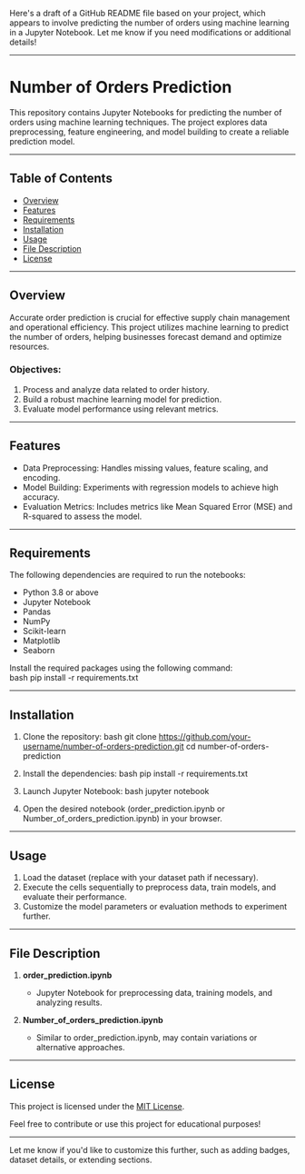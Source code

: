 Here's a draft of a GitHub README file based on your project, which appears to involve predicting the number of orders using machine learning in a Jupyter Notebook. Let me know if you need modifications or additional details!  

---

# Number of Orders Prediction

This repository contains Jupyter Notebooks for predicting the number of orders using machine learning techniques. The project explores data preprocessing, feature engineering, and model building to create a reliable prediction model.

---

## Table of Contents

- [Overview](#overview)  
- [Features](#features)  
- [Requirements](#requirements)  
- [Installation](#installation)  
- [Usage](#usage)  
- [File Description](#file-description)  
- [License](#license)  

---

## Overview

Accurate order prediction is crucial for effective supply chain management and operational efficiency. This project utilizes machine learning to predict the number of orders, helping businesses forecast demand and optimize resources.

### Objectives:
1. Process and analyze data related to order history.  
2. Build a robust machine learning model for prediction.  
3. Evaluate model performance using relevant metrics.  

---

## Features

- Data Preprocessing: Handles missing values, feature scaling, and encoding.  
- Model Building: Experiments with regression models to achieve high accuracy.  
- Evaluation Metrics: Includes metrics like Mean Squared Error (MSE) and R-squared to assess the model.

---

## Requirements

The following dependencies are required to run the notebooks:  

- Python 3.8 or above  
- Jupyter Notebook  
- Pandas  
- NumPy  
- Scikit-learn  
- Matplotlib  
- Seaborn  

Install the required packages using the following command:  
bash
pip install -r requirements.txt


---

## Installation

1. Clone the repository:
   bash
   git clone https://github.com/your-username/number-of-orders-prediction.git
   cd number-of-orders-prediction
     

2. Install the dependencies:
   bash
   pip install -r requirements.txt
   

3. Launch Jupyter Notebook:
   bash
   jupyter notebook
   

4. Open the desired notebook (order_prediction.ipynb or Number_of_orders_prediction.ipynb) in your browser.  

---

## Usage

1. Load the dataset (replace with your dataset path if necessary).  
2. Execute the cells sequentially to preprocess data, train models, and evaluate their performance.  
3. Customize the model parameters or evaluation methods to experiment further.  

---

## File Description

1. **order_prediction.ipynb**  
   - Jupyter Notebook for preprocessing data, training models, and analyzing results.

2. **Number_of_orders_prediction.ipynb**  
   - Similar to order_prediction.ipynb, may contain variations or alternative approaches.

---

## License

This project is licensed under the [MIT License](LICENSE).  

Feel free to contribute or use this project for educational purposes!

---

Let me know if you'd like to customize this further, such as adding badges, dataset details, or extending sections.

